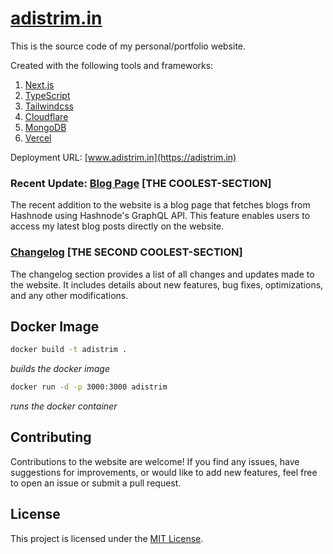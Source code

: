 # [adistrim.in](https://adistrim.in)

This is the source code of my personal/portfolio website.

Created with the following tools and frameworks:

1. [Next.js](https://nextjs.org/)
2. [TypeScript](https://www.typescriptlang.org/)
3. [Tailwindcss](https://tailwindcss.com/)
4. [Cloudflare](https://www.cloudflare.com/)
5. [MongoDB](https://www.mongodb.com/)
6. [Vercel](https://vercel.com/)

Deployment URL: [www.adistrim.in](https://adistrim.in)

### Recent Update: [Blog Page](https://adistrim.in/blog) [THE COOLEST-SECTION]
The recent addition to the website is a blog page that fetches blogs from Hashnode using Hashnode's GraphQL API. This feature enables users to access my latest blog posts directly on the website.

### [Changelog](https://adistrim.in/changelog) [THE SECOND COOLEST-SECTION]

The changelog section provides a list of all changes and updates made to the website. It includes details about new features, bug fixes, optimizations, and any other modifications.

## Docker Image

```bash
docker build -t adistrim .
```
_builds the docker image_

```bash
docker run -d -p 3000:3000 adistrim
```
_runs the docker container_

## Contributing

Contributions to the website are welcome! If you find any issues, have suggestions for improvements, or would like to add new features, feel free to open an issue or submit a pull request.

## License

This project is licensed under the [MIT License](LICENSE).
